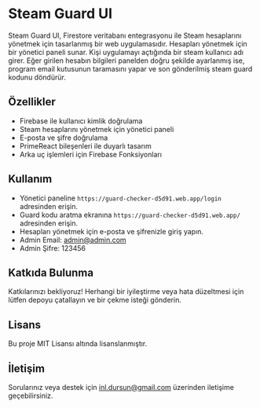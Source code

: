 # Steam Guard UI

Steam Guard UI, Firestore veritabanı entegrasyonu ile Steam hesaplarını yönetmek için tasarlanmış bir web uygulamasıdır. Hesapları yönetmek için bir yönetici paneli sunar.
Kişi uygulamayı açtığında bir steam kullanıcı adı girer. Eğer girilen hesabın bilgileri panelden doğru şekilde ayarlanmış ise, program email kutusunun taramasını yapar ve son gönderilmiş steam guard kodunu döndürür.

## Özellikler

- Firebase ile kullanıcı kimlik doğrulama
- Steam hesaplarını yönetmek için yönetici paneli
- E-posta ve şifre doğrulama
- PrimeReact bileşenleri ile duyarlı tasarım
- Arka uç işlemleri için Firebase Fonksiyonları

## Kullanım

- Yönetici paneline `https://guard-checker-d5d91.web.app/login` adresinden erişin.
- Guard kodu aratma ekranına `https://guard-checker-d5d91.web.app/` adresinden erişin.
- Hesapları yönetmek için e-posta ve şifrenizle giriş yapın.
- Admin Email: admin@admin.com
- Admin Şifre: 123456

## Katkıda Bulunma

Katkılarınızı bekliyoruz! Herhangi bir iyileştirme veya hata düzeltmesi için lütfen depoyu çatallayın ve bir çekme isteği gönderin.

## Lisans

Bu proje MIT Lisansı altında lisanslanmıştır.

## İletişim

Sorularınız veya destek için [inl.dursun@gmail.com](mailto:inl.dursun@gmail.com) üzerinden iletişime geçebilirsiniz.
